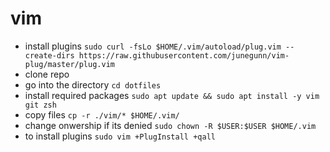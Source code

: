 # vim

* install plugins `sudo curl -fsLo $HOME/.vim/autoload/plug.vim --create-dirs https://raw.githubusercontent.com/junegunn/vim-plug/master/plug.vim`
* clone repo
* go into the directory `cd dotfiles`
* install required packages `sudo apt update && sudo apt install -y vim git zsh`
* copy files `cp -r ./vim/* $HOME/.vim/`
* change onwership if its denied `sudo chown -R $USER:$USER $HOME/.vim`
* to install plugins `sudo vim +PlugInstall +qall`
